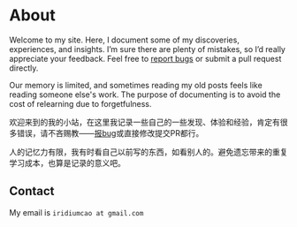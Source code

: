 # About

Welcome to my site. Here, I document some of my discoveries, experiences, and insights. I’m sure there are plenty of mistakes, so I’d really appreciate your feedback. Feel free to [report bugs](https://github.com/iridiumcao/iridiumcao.github.io/issues) or submit a pull request directly.

Our memory is limited, and sometimes reading my old posts feels like reading someone else's work. The purpose of documenting is to avoid the cost of relearning due to forgetfulness.

欢迎来到的我的小站，在这里我记录一些自己的一些发现、体验和经验，肯定有很多错误，请不吝赐教——[报bug](https://github.com/iridiumcao/iridiumcao.github.io/issues)或直接修改提交PR都行。

人的记忆力有限，我有时看自己以前写的东西，如看别人的。避免遗忘带来的重复学习成本，也算是记录的意义吧。

## Contact

My email is `iridiumcao at gmail.com`
